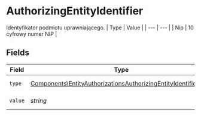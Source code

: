 # AuthorizingEntityIdentifier

Identyfikator podmiotu uprawniającego.
| Type | Value |
| --- | --- |
| Nip | 10 cyfrowy numer NIP |


## Fields

| Field                                                                                                                                            | Type                                                                                                                                             | Required                                                                                                                                         | Description                                                                                                                                      |
| ------------------------------------------------------------------------------------------------------------------------------------------------ | ------------------------------------------------------------------------------------------------------------------------------------------------ | ------------------------------------------------------------------------------------------------------------------------------------------------ | ------------------------------------------------------------------------------------------------------------------------------------------------ |
| `type`                                                                                                                                           | [Components\EntityAuthorizationsAuthorizingEntityIdentifierType](../../Models/Components/EntityAuthorizationsAuthorizingEntityIdentifierType.md) | :heavy_check_mark:                                                                                                                               | Typ identyfikatora.                                                                                                                              |
| `value`                                                                                                                                          | *string*                                                                                                                                         | :heavy_check_mark:                                                                                                                               | Wartość identyfikatora.                                                                                                                          |